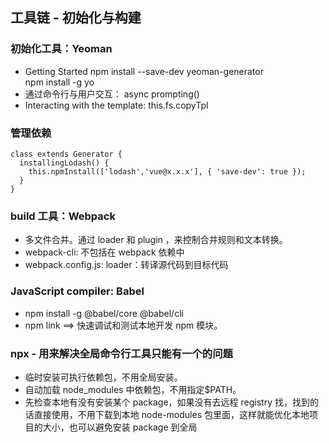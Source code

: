 ## 工具链 - 初始化与构建

###  初始化工具：Yeoman
- Getting Started
npm install --save-dev yeoman-generator    
npm install -g yo   
- 通过命令行与用户交互： async prompting()
- Interacting with the template: this.fs.copyTpl

### 管理依赖  
```
class extends Generator {
  installingLodash() {
    this.npmInstall(['lodash','vue@x.x.x'], { 'save-dev': true });
  }
} 
```
   
### build 工具：Webpack
- 多文件合并。通过 loader 和 plugin ，来控制合并规则和文本转换。
- webpack-cli: 不包括在 webpack 依赖中
- webpack.config.js: loader：转译源代码到目标代码

### JavaScript compiler: Babel
- npm install -g @babel/core @babel/cli
- npm link ==> 快速调试和测试本地开发 npm 模块。

### npx - 用来解决全局命令行工具只能有一个的问题
- 临时安装可执行依赖包，不用全局安装。
- 自动加载 node_modules 中依赖包，不用指定$PATH。
-  先检查本地有没有安装某个 package，如果没有去远程 registry 找，找到的话直接使用，不用下载到本地 node-modules 包里面，这样就能优化本地项目的大小，也可以避免安装 package 到全局

